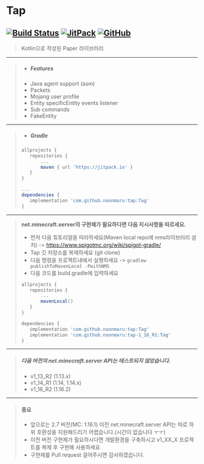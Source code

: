 # Tap

[![Build Status](https://travis-ci.org/noonmaru/tap.svg?branch=master)](https://travis-ci.org/noonmaru/tap)
[![JitPack](https://jitpack.io/v/noonmaru/tap.svg)](https://jitpack.io/#noonmaru/tap)
[![GitHub](https://img.shields.io/github/license/noonmaru/tap)](https://github.com/noonmaru/tap/blob/master/LICENSE)
---
> Kotlin으로 작성된 Paper 라이브러리
---
> * ##### Features
>  * Java agent support (asm)
>  * Packets
>  * Mojang user profile
>  * Entity specificEntity events listener
>  * Sub commands
>  * FakeEntity
---
> * ##### Gradle
>```groovy
>allprojects {
>    repositories {
>        ...
>        maven { url 'https://jitpack.io' }
>    }
>}
>
>...
>dependencies {
>    implementation 'com.github.noonmaru:tap:Tag'
>}
>```
---
>**net.minecraft.server의 구현체가 필요하다면 다음 지시사항을 따르세요.**
>* 먼저 다음 튜토리얼을 따라하세요(Maven local repo에 nms라이브러리 설치) -> https://www.spigotmc.org/wiki/spigot-gradle/
>* Tap 깃 저장소를 복제하세요 (git clone)
>* 다음 명령을 프로젝트내에서 실행하세요 -> `gradlew publishToMavenLocal -PwithNMS`
>* 다음 코드를 build.gradle에 입력하세요
>```groovy
>allprojects {
>    repositories {
>        ...
>        mavenLocal()
>    }
>}
>```
>```groovy
>dependencies {
>    implementation 'com.github.noonmaru:tap:Tag'
>    implementation 'com.github.noonmaru:tap-1_16_R1:Tag'
>}
>```
---
> ##### 다음 버전의 net.minecraft.server API는 테스트되지 않았습니다.
> * v1_13_R2 (1.13.x)
> * v1_14_R1 (1.14, 1.14.x)
> * v1_16_R2 (1.16.2)
---
> #### 중요
> * 앞으로는 2.7 버전(MC: 1.16.1) 이전 net.minecraft.server API는 따로 하위 호환성을 지원해드리기 어렵습니다.(시간이 없습니다 ㅜㅜ)
> * 이전 버전 구현체가 필요하시다면 개발환경을 구축하시고 v1_XX_X 프로젝트를 복제 후 구현해 사용하세요
> * 구현체를 Pull request 걸어주시면 감사하겠습니다.